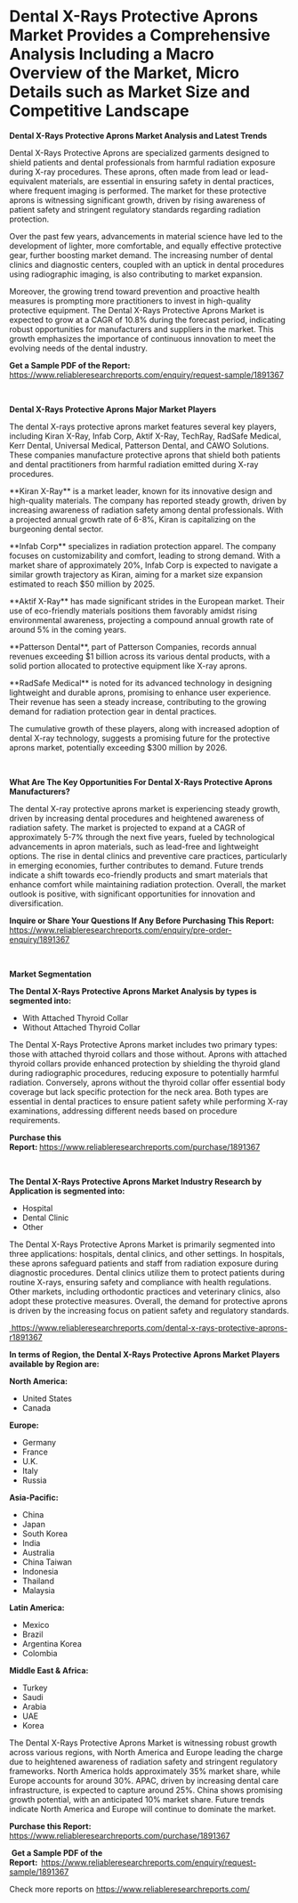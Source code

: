 <p><h1>Dental X-Rays Protective Aprons Market Provides a Comprehensive Analysis Including a Macro Overview of the Market, Micro Details such as Market Size and Competitive Landscape</h1></p><p><strong>Dental X-Rays Protective Aprons Market Analysis and Latest Trends</strong></p>
<p><p>Dental X-Rays Protective Aprons are specialized garments designed to shield patients and dental professionals from harmful radiation exposure during X-ray procedures. These aprons, often made from lead or lead-equivalent materials, are essential in ensuring safety in dental practices, where frequent imaging is performed. The market for these protective aprons is witnessing significant growth, driven by rising awareness of patient safety and stringent regulatory standards regarding radiation protection.</p><p>Over the past few years, advancements in material science have led to the development of lighter, more comfortable, and equally effective protective gear, further boosting market demand. The increasing number of dental clinics and diagnostic centers, coupled with an uptick in dental procedures using radiographic imaging, is also contributing to market expansion. </p><p>Moreover, the growing trend toward prevention and proactive health measures is prompting more practitioners to invest in high-quality protective equipment. The Dental X-Rays Protective Aprons Market is expected to grow at a CAGR of 10.8% during the forecast period, indicating robust opportunities for manufacturers and suppliers in the market. This growth emphasizes the importance of continuous innovation to meet the evolving needs of the dental industry.</p></p>
<p><strong>Get a Sample PDF of the Report:&nbsp;</strong> <a href="https://www.reliableresearchreports.com/enquiry/request-sample/1891367?utm_campaign=2290&utm_medium=2&utm_source=Github&utm_content=ia&utm_term=28032025&utm_id=dental-x-rays-protective-aprons">https://www.reliableresearchreports.com/enquiry/request-sample/1891367</a></p>
<p>&nbsp;</p>
<p><strong>Dental X-Rays Protective Aprons Major Market Players</strong></p>
<p><p>The dental X-rays protective aprons market features several key players, including Kiran X-Ray, Infab Corp, Aktif X-Ray, TechRay, RadSafe Medical, Kerr Dental, Universal Medical, Patterson Dental, and CAWO Solutions. These companies manufacture protective aprons that shield both patients and dental practitioners from harmful radiation emitted during X-ray procedures.</p><p>**Kiran X-Ray** is a market leader, known for its innovative design and high-quality materials. The company has reported steady growth, driven by increasing awareness of radiation safety among dental professionals. With a projected annual growth rate of 6-8%, Kiran is capitalizing on the burgeoning dental sector.</p><p>**Infab Corp** specializes in radiation protection apparel. The company focuses on customizability and comfort, leading to strong demand. With a market share of approximately 20%, Infab Corp is expected to navigate a similar growth trajectory as Kiran, aiming for a market size expansion estimated to reach $50 million by 2025.</p><p>**Aktif X-Ray** has made significant strides in the European market. Their use of eco-friendly materials positions them favorably amidst rising environmental awareness, projecting a compound annual growth rate of around 5% in the coming years.</p><p>**Patterson Dental**, part of Patterson Companies, records annual revenues exceeding $1 billion across its various dental products, with a solid portion allocated to protective equipment like X-ray aprons.</p><p>**RadSafe Medical** is noted for its advanced technology in designing lightweight and durable aprons, promising to enhance user experience. Their revenue has seen a steady increase, contributing to the growing demand for radiation protection gear in dental practices.</p><p>The cumulative growth of these players, along with increased adoption of dental X-ray technology, suggests a promising future for the protective aprons market, potentially exceeding $300 million by 2026.</p></p>
<p>&nbsp;</p>
<p><strong>What Are The Key Opportunities For Dental X-Rays Protective Aprons Manufacturers?</strong></p>
<p><p>The dental X-ray protective aprons market is experiencing steady growth, driven by increasing dental procedures and heightened awareness of radiation safety. The market is projected to expand at a CAGR of approximately 5-7% through the next five years, fueled by technological advancements in apron materials, such as lead-free and lightweight options. The rise in dental clinics and preventive care practices, particularly in emerging economies, further contributes to demand. Future trends indicate a shift towards eco-friendly products and smart materials that enhance comfort while maintaining radiation protection. Overall, the market outlook is positive, with significant opportunities for innovation and diversification.</p></p>
<p><strong>Inquire or Share Your Questions If Any Before Purchasing This Report:</strong> <a href="https://www.reliableresearchreports.com/enquiry/pre-order-enquiry/1891367?utm_campaign=2290&utm_medium=2&utm_source=Github&utm_content=ia&utm_term=28032025&utm_id=dental-x-rays-protective-aprons">https://www.reliableresearchreports.com/enquiry/pre-order-enquiry/1891367</a></p>
<p>&nbsp;</p>
<p><strong>Market Segmentation</strong></p>
<p><strong>The Dental X-Rays Protective Aprons Market Analysis by types is segmented into:</strong></p>
<p><ul><li>With Attached Thyroid Collar</li><li>Without Attached Thyroid Collar</li></ul></p>
<p><p>The Dental X-Rays Protective Aprons market includes two primary types: those with attached thyroid collars and those without. Aprons with attached thyroid collars provide enhanced protection by shielding the thyroid gland during radiographic procedures, reducing exposure to potentially harmful radiation. Conversely, aprons without the thyroid collar offer essential body coverage but lack specific protection for the neck area. Both types are essential in dental practices to ensure patient safety while performing X-ray examinations, addressing different needs based on procedure requirements.</p></p>
<p><strong>Purchase this Report:&nbsp;</strong><a href="https://www.reliableresearchreports.com/purchase/1891367?utm_campaign=2290&utm_medium=2&utm_source=Github&utm_content=ia&utm_term=28032025&utm_id=dental-x-rays-protective-aprons">https://www.reliableresearchreports.com/purchase/1891367</a></p>
<p>&nbsp;</p>
<p><strong>The Dental X-Rays Protective Aprons Market Industry Research by Application is segmented into:</strong></p>
<p><ul><li>Hospital</li><li>Dental Clinic</li><li>Other</li></ul></p>
<p><p>The Dental X-Rays Protective Aprons Market is primarily segmented into three applications: hospitals, dental clinics, and other settings. In hospitals, these aprons safeguard patients and staff from radiation exposure during diagnostic procedures. Dental clinics utilize them to protect patients during routine X-rays, ensuring safety and compliance with health regulations. Other markets, including orthodontic practices and veterinary clinics, also adopt these protective measures. Overall, the demand for protective aprons is driven by the increasing focus on patient safety and regulatory standards.</p></p>
<p><a href="https://www.reliableresearchreports.com/dental-x-rays-protective-aprons-r1891367?utm_campaign=2290&utm_medium=2&utm_source=Github&utm_content=ia&utm_term=28032025&utm_id=dental-x-rays-protective-aprons">&nbsp;https://www.reliableresearchreports.com/dental-x-rays-protective-aprons-r1891367</a></p>
<p><strong>In terms of Region, the Dental X-Rays Protective Aprons Market Players available by Region are:</strong></p>
<p>
    <p> <strong> North America: </strong>
        <ul>
            <li>United States</li>
            <li>Canada</li>
        </ul>
        </p> 
    <p> <strong> Europe: </strong>
        <ul>
            <li>Germany</li>
            <li>France</li>
            <li>U.K.</li>
            <li>Italy</li>
            <li>Russia</li>
        </ul>
        </p> 
    <p> <strong> Asia-Pacific: </strong>
        <ul>
            <li>China</li>
            <li>Japan</li>
            <li>South Korea</li>
            <li>India</li>
            <li>Australia</li>
            <li>China Taiwan</li>
            <li>Indonesia</li>
            <li>Thailand</li>
            <li>Malaysia</li>
        </ul>
        </p> 
    <p> <strong> Latin America: </strong>
        <ul>
            <li>Mexico</li>
            <li>Brazil</li>
            <li>Argentina Korea</li>
            <li>Colombia</li>
        </ul>
        </p> 
    <p> <strong> Middle East & Africa: </strong>
        <ul>
            <li>Turkey</li>
            <li>Saudi</li>
            <li>Arabia</li>
            <li>UAE</li>
            <li>Korea</li>
        </ul>
    </p>
    </p>
<p><p>The Dental X-Rays Protective Aprons Market is witnessing robust growth across various regions, with North America and Europe leading the charge due to heightened awareness of radiation safety and stringent regulatory frameworks. North America holds approximately 35% market share, while Europe accounts for around 30%. APAC, driven by increasing dental care infrastructure, is expected to capture around 25%. China shows promising growth potential, with an anticipated 10% market share. Future trends indicate North America and Europe will continue to dominate the market.</p></p>
<p><strong>Purchase this Report: </strong><a href="https://www.reliableresearchreports.com/purchase/1891367?utm_campaign=2290&utm_medium=2&utm_source=Github&utm_content=ia&utm_term=28032025&utm_id=dental-x-rays-protective-aprons">https://www.reliableresearchreports.com/purchase/1891367</a></p>
<p>&nbsp;<strong>Get a Sample PDF of the Report:&nbsp;&nbsp;</strong><a href="https://www.reliableresearchreports.com/enquiry/request-sample/1891367?utm_campaign=2290&utm_medium=2&utm_source=Github&utm_content=ia&utm_term=28032025&utm_id=dental-x-rays-protective-aprons">https://www.reliableresearchreports.com/enquiry/request-sample/1891367</a></p>
<p><strong></strong></p>
<p>Check more reports on <a href="https://www.reliableresearchreports.com/?utm_campaign=2290&utm_medium=2&utm_source=Github&utm_content=ia&utm_term=28032025&utm_id=dental-x-rays-protective-aprons">https://www.reliableresearchreports.com/</a></p>